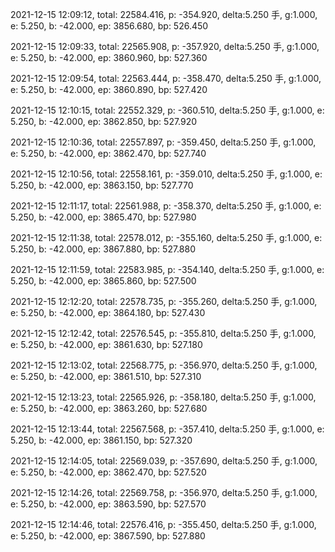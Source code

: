 2021-12-15 12:09:12, total: 22584.416, p: -354.920, delta:5.250 手, g:1.000, e: 5.250, b: -42.000, ep: 3856.680, bp: 526.450

2021-12-15 12:09:33, total: 22565.908, p: -357.920, delta:5.250 手, g:1.000, e: 5.250, b: -42.000, ep: 3860.960, bp: 527.360

2021-12-15 12:09:54, total: 22563.444, p: -358.470, delta:5.250 手, g:1.000, e: 5.250, b: -42.000, ep: 3860.890, bp: 527.420

2021-12-15 12:10:15, total: 22552.329, p: -360.510, delta:5.250 手, g:1.000, e: 5.250, b: -42.000, ep: 3862.850, bp: 527.920

2021-12-15 12:10:36, total: 22557.897, p: -359.450, delta:5.250 手, g:1.000, e: 5.250, b: -42.000, ep: 3862.470, bp: 527.740

2021-12-15 12:10:56, total: 22558.161, p: -359.010, delta:5.250 手, g:1.000, e: 5.250, b: -42.000, ep: 3863.150, bp: 527.770

2021-12-15 12:11:17, total: 22561.988, p: -358.370, delta:5.250 手, g:1.000, e: 5.250, b: -42.000, ep: 3865.470, bp: 527.980

2021-12-15 12:11:38, total: 22578.012, p: -355.160, delta:5.250 手, g:1.000, e: 5.250, b: -42.000, ep: 3867.880, bp: 527.880

2021-12-15 12:11:59, total: 22583.985, p: -354.140, delta:5.250 手, g:1.000, e: 5.250, b: -42.000, ep: 3865.860, bp: 527.500

2021-12-15 12:12:20, total: 22578.735, p: -355.260, delta:5.250 手, g:1.000, e: 5.250, b: -42.000, ep: 3864.180, bp: 527.430

2021-12-15 12:12:42, total: 22576.545, p: -355.810, delta:5.250 手, g:1.000, e: 5.250, b: -42.000, ep: 3861.630, bp: 527.180

2021-12-15 12:13:02, total: 22568.775, p: -356.970, delta:5.250 手, g:1.000, e: 5.250, b: -42.000, ep: 3861.510, bp: 527.310

2021-12-15 12:13:23, total: 22565.926, p: -358.180, delta:5.250 手, g:1.000, e: 5.250, b: -42.000, ep: 3863.260, bp: 527.680

2021-12-15 12:13:44, total: 22567.568, p: -357.410, delta:5.250 手, g:1.000, e: 5.250, b: -42.000, ep: 3861.150, bp: 527.320

2021-12-15 12:14:05, total: 22569.039, p: -357.690, delta:5.250 手, g:1.000, e: 5.250, b: -42.000, ep: 3862.470, bp: 527.520

2021-12-15 12:14:26, total: 22569.758, p: -356.970, delta:5.250 手, g:1.000, e: 5.250, b: -42.000, ep: 3863.590, bp: 527.570

2021-12-15 12:14:46, total: 22576.416, p: -355.450, delta:5.250 手, g:1.000, e: 5.250, b: -42.000, ep: 3867.590, bp: 527.880